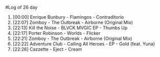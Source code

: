 #Log of 26 day

1. [00:00] Enrique Bunbury - Flamingos - Contraditorio
1. [22:07] Zomboy - The Outbreak - Airborne (Original Mix)
1. [22:13] Kill the Noise - BLVCK MVGIC EP - Thumbs Up
1. [22:17] Porter Robinson - Worlds - Flicker
1. [22:21] Zomboy - The Outbreak - Airborne (Original Mix)
1. [22:22] Adventure Club - Calling All Heroes - EP - Gold (feat. Yuna)
1. [22:26] Cazzette - Eject - Cream
